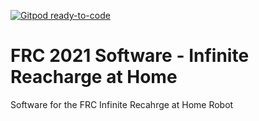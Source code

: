 [![Gitpod ready-to-code](https://img.shields.io/badge/Gitpod-ready--to--code-blue?logo=gitpod)](https://gitpod.io/#https://github.com/FRC4392/FRC2021)

# FRC 2021 Software - Infinite Reacharge at Home

Software for the FRC Infinite Recahrge at Home Robot
